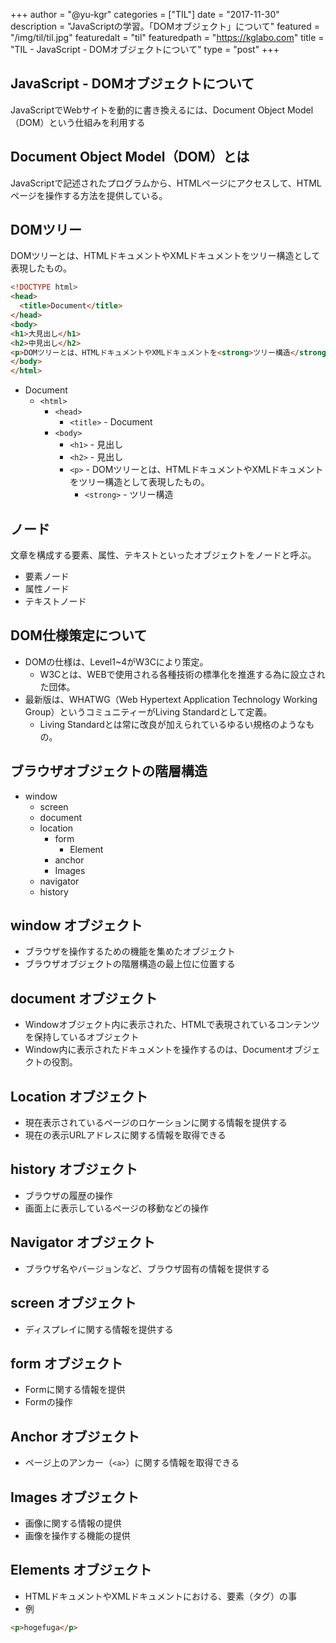 +++
author = "@yu-kgr"
categories = ["TIL"]
date = "2017-11-30"
description = "JavaScriptの学習。「DOMオブジェクト」について"
featured = "/img/til/til.jpg"
featuredalt = "til"
featuredpath = "https://kglabo.com"
title = "TIL - JavaScript - DOMオブジェクトについて"
type = "post"
+++

## JavaScript - DOMオブジェクトについて
JavaScriptでWebサイトを動的に書き換えるには、Document Object Model（DOM）という仕組みを利用する

## Document Object Model（DOM）とは
JavaScriptで記述されたプログラムから、HTMLページにアクセスして、HTMLページを操作する方法を提供している。

## DOMツリー
DOMツリーとは、HTMLドキュメントやXMLドキュメントをツリー構造として表現したもの。

```html
<!DOCTYPE html>
<head>
  <title>Document</title>
</head>
<body>
<h1>大見出し</h1>
<h2>中見出し</h2>
<p>DOMツリーとは、HTMLドキュメントやXMLドキュメントを<strong>ツリー構造</strong>として表現したもの。</p>
</body>
</html>
```

* Document
  * `<html>`
    * `<head>`
      * `<title>` - Document
    * `<body>`
      * `<h1>` - 見出し
      * `<h2>` - 見出し
      * `<p>` - DOMツリーとは、HTMLドキュメントやXMLドキュメントをツリー構造として表現したもの。
        * `<strong>` - ツリー構造

## ノード

文章を構成する要素、属性、テキストといったオブジェクトをノードと呼ぶ。

* 要素ノード
* 属性ノード
* テキストノード

## DOM仕様策定について

* DOMの仕様は、Level1~4がW3Cにより策定。
  * W3Cとは、WEBで使用される各種技術の標準化を推進する為に設立された団体。
* 最新版は、WHATWG（Web Hypertext Application Technology Working Group）というコミュニティーがLiving Standardとして定義。
  * Living Standardとは常に改良が加えられているゆるい規格のようなもの。

## ブラウザオブジェクトの階層構造

* window
  * screen
  * document
  * location
    * form
      * Element
    * anchor
    * Images
  * navigator
  * history

## window オブジェクト

* ブラウザを操作するための機能を集めたオブジェクト
* ブラウザオブジェクトの階層構造の最上位に位置する

## document オブジェクト

* Windowオブジェクト内に表示された、HTMLで表現されているコンテンツを保持しているオブジェクト
* Window内に表示されたドキュメントを操作するのは、Documentオブジェクトの役割。

## Location オブジェクト

* 現在表示されているページのロケーションに関する情報を提供する
* 現在の表示URLアドレスに関する情報を取得できる


## history オブジェクト

* ブラウザの履歴の操作
* 画面上に表示しているページの移動などの操作

## Navigator オブジェクト

* ブラウザ名やバージョンなど、ブラウザ固有の情報を提供する

## screen オブジェクト

* ディスプレイに関する情報を提供する

## form オブジェクト

* Formに関する情報を提供
* Formの操作

## Anchor オブジェクト

* ページ上のアンカー（`<a>`）に関する情報を取得できる

## Images オブジェクト

* 画像に関する情報の提供
* 画像を操作する機能の提供

## Elements オブジェクト

* HTMLドキュメントやXMLドキュメントにおける、要素（タグ）の事
* 例

```html
<p>hogefuga</p>
```
